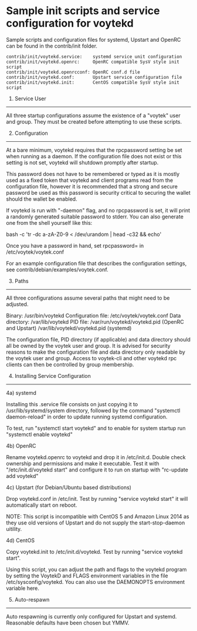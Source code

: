 Sample init scripts and service configuration for voytekd
==========================================================

Sample scripts and configuration files for systemd, Upstart and OpenRC
can be found in the contrib/init folder.

    contrib/init/voytekd.service:    systemd service unit configuration
    contrib/init/voytekd.openrc:     OpenRC compatible SysV style init script
    contrib/init/voytekd.openrcconf: OpenRC conf.d file
    contrib/init/voytekd.conf:       Upstart service configuration file
    contrib/init/voytekd.init:       CentOS compatible SysV style init script

1. Service User
---------------------------------

All three startup configurations assume the existence of a "voytek" user
and group.  They must be created before attempting to use these scripts.

2. Configuration
---------------------------------

At a bare minimum, voytekd requires that the rpcpassword setting be set
when running as a daemon.  If the configuration file does not exist or this
setting is not set, voytekd will shutdown promptly after startup.

This password does not have to be remembered or typed as it is mostly used
as a fixed token that voytekd and client programs read from the configuration
file, however it is recommended that a strong and secure password be used
as this password is security critical to securing the wallet should the
wallet be enabled.

If voytekd is run with "-daemon" flag, and no rpcpassword is set, it will
print a randomly generated suitable password to stderr.  You can also
generate one from the shell yourself like this:

bash -c 'tr -dc a-zA-Z0-9 < /dev/urandom | head -c32 && echo'

Once you have a password in hand, set rpcpassword= in /etc/voytek/voytek.conf

For an example configuration file that describes the configuration settings,
see contrib/debian/examples/voytek.conf.

3. Paths
---------------------------------

All three configurations assume several paths that might need to be adjusted.

Binary:              /usr/bin/voytekd
Configuration file:  /etc/voytek/voytek.conf
Data directory:      /var/lib/voytekd
PID file:            /var/run/voytekd/voytekd.pid (OpenRC and Upstart)
                     /var/lib/voytekd/voytekd.pid (systemd)

The configuration file, PID directory (if applicable) and data directory
should all be owned by the voytek user and group.  It is advised for security
reasons to make the configuration file and data directory only readable by the
voytek user and group.  Access to voytek-cli and other voytekd rpc clients
can then be controlled by group membership.

4. Installing Service Configuration
-----------------------------------

4a) systemd

Installing this .service file consists on just copying it to
/usr/lib/systemd/system directory, followed by the command
"systemctl daemon-reload" in order to update running systemd configuration.

To test, run "systemctl start voytekd" and to enable for system startup run
"systemctl enable voytekd"

4b) OpenRC

Rename voytekd.openrc to voytekd and drop it in /etc/init.d.  Double
check ownership and permissions and make it executable.  Test it with
"/etc/init.d/voytekd start" and configure it to run on startup with
"rc-update add voytekd"

4c) Upstart (for Debian/Ubuntu based distributions)

Drop voytekd.conf in /etc/init.  Test by running "service voytekd start"
it will automatically start on reboot.

NOTE: This script is incompatible with CentOS 5 and Amazon Linux 2014 as they
use old versions of Upstart and do not supply the start-stop-daemon uitility.

4d) CentOS

Copy voytekd.init to /etc/init.d/voytekd. Test by running "service voytekd start".

Using this script, you can adjust the path and flags to the voytekd program by
setting the VoytekD and FLAGS environment variables in the file
/etc/sysconfig/voytekd. You can also use the DAEMONOPTS environment variable here.

5. Auto-respawn
-----------------------------------

Auto respawning is currently only configured for Upstart and systemd.
Reasonable defaults have been chosen but YMMV.
